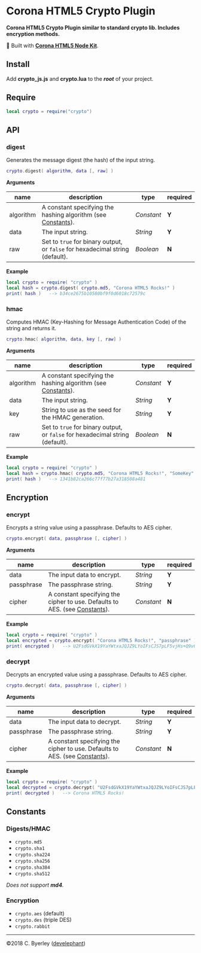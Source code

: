 # Corona HTML5 Crypto Plugin

__Corona HTML5 Crypto Plugin similar to standard crypto lib. Includes encryption methods.__

👷 Built with __[Corona HTML5 Node Kit](https://develephant.github.io/corona-html5-node-kit-docs/)__.

## Install

Add __crypto_js.js__ and __crypto.lua__ to the ___root___ of your project.

## Require

```lua
local crypto = require("crypto")
```

## API

### digest

Generates the message digest (the hash) of the input string.

```lua
crypto.digest( algorithm, data [, raw] )
```

__Arguments__

|name|description|type|required|
|--------|-----------|----|--------|
|algorithm|A constant specifying the hashing algorithm (see [Constants](#constants)).|_Constant_|__Y__|
|data|The input string.|_String_|__Y__|
|raw|Set to `true` for binary output, or `false` for hexadecimal string (default).|_Boolean_|__N__|

__Example__

```lua
local crypto = require( "crypto" )
local hash = crypto.digest( crypto.md5, "Corona HTML5 Rocks!" )
print( hash )   --> b34ce2675b10580bf9f0d6018c72579c
```

### hmac

Computes HMAC (Key-Hashing for Message Authentication Code) of the string and returns it.

```lua
crypto.hmac( algorithm, data, key [, raw] )
```

__Arguments__

|name|description|type|required|
|--------|-----------|----|--------|
|algorithm|A constant specifying the hashing algorithm (see [Constants](#constants)).|_Constant_|__Y__|
|data|The input string.|_String_|__Y__|
|key|String to use as the seed for the HMAC generation.|_String_|__Y__|
|raw|Set to `true` for binary output, or `false` for hexadecimal string (default).|_Boolean_|__N__|

__Example__

```lua
local crypto = require( "crypto" )
local hash = crypto.hmac( crypto.md5, "Corona HTML5 Rocks!", "SomeKey" )
print( hash )   --> 1341b82ca266c77f77b27a318508a481
```

## Encryption

### encrypt

Encrypts a string value using a passphrase. Defaults to AES cipher.

```lua
crypto.encrypt( data, passphrase [, cipher] )
```

__Arguments__

|name|description|type|required|
|--------|-----------|----|--------|
|data|The input data to encrypt.|_String_|__Y__|
|passphrase|The passphrase string.|_String_|__Y__|
|cipher|A constant specifying the cipher to use. Defaults to AES. (see [Constants](#constants)).|_Constant_|__N__|

__Example__

```lua
local crypto = require( "crypto" )
local encrypted = crypto.encrypt( "Corona HTML5 Rocks!", "passphrase" )
print( encrypted )   --> U2FsdGVkX19YaYWtxaJQJZ9LYoIFsCJS7pLF5vjHs+Q9v0c8evHoGWJ1dbYsUOKG
```

### decrypt

Decrypts an encrypted value using a passphrase. Defaults to AES cipher.

```lua
crypto.decrypt( data, passphrase [, cipher] )
```

__Arguments__

|name|description|type|required|
|--------|-----------|----|--------|
|data|The input data to decrypt.|_String_|__Y__|
|passphrase|The passphrase string.|_String_|__Y__|
|cipher|A constant specifying the cipher to use. Defaults to AES. (see [Constants](#constants)).|_Constant_|__N__|

__Example__

```lua
local crypto = require( "crypto" )
local decrypted = crypto.decrypt( "U2FsdGVkX19YaYWtxaJQJZ9LYoIFsCJS7pLF5vjHs+Q9v0c8evHoGWJ1dbYsUOKG", "passphrase" )
print( decrypted )   --> Corona HTML5 Rocks!
```

## Constants

### Digests/HMAC

  - `crypto.md5`
  - `crypto.sha1`
  - `crypto.sha224`
  - `crypto.sha256`
  - `crypto.sha384`
  - `crypto.sha512`

_Does not support __md4__._

### Encryption

  - `crypto.aes` (default)
  - `crypto.des` (triple DES)
  - `crypto.rabbit`

---

&copy;2018 C. Byerley ([develephant](https://develephant.com))